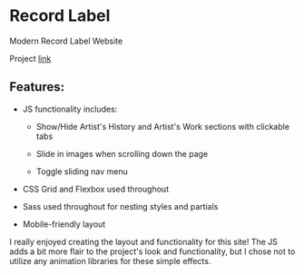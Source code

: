 # Record Label
Modern Record Label Website

Project [link](https://apcurran.github.io/record-label/)

## Features:

- JS functionality includes:

    - Show/Hide Artist's History and Artist's Work sections with clickable tabs

    - Slide in images when scrolling down the page

    - Toggle sliding nav menu

- CSS Grid and Flexbox used throughout

- Sass used throughout for nesting styles and partials

- Mobile-friendly layout

I really enjoyed creating the layout and functionality for this site!  The JS adds a bit more flair to the project's look and functionality, but I chose not to utilize any animation libraries for these simple effects.